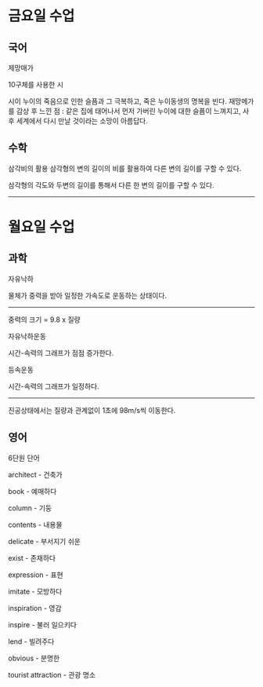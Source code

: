 # 금요일 수업

## 국어
제망매가

10구체를 사용한 시

시이 누이의 죽음으로 인한 슬픔과 그 극복하고, 죽은 누이동생의 명복을 빈다.
재망메가를 감상 후 느낀 점 : 같은 집에 태어나서 먼저 가버린 누이에 대한 슬픔이 느껴지고,
사후 세계에서 다시 만날 것이라는 소망이 아름답다.

## 수학
삼각비의 활용
삼각형의 변의 길이의 비를 활용하여 다른 변의 길이를 구할 수 있다.

삼각형의 각도와 두변의 길이를 통해서 다른 한 변의 길이를 구할 수 있다.
- - -

# 월요일 수업

## 과학
자유낙하

물체가 중력을 받아 일정한 가속도로 운동하는 상태이다.
- - -
중력의 크기 = 9.8 x 질량

자유낙하운동

시간-속력의 그래프가 점점 증가한다.

등속운동

시간-속력의 그래프가 일정하다.
- - -
진공상태에서는 질량과 관계없이 1초에 98m/s씩 이동한다.
## 영어
6단원 단어

architect - 건축가

book - 예매하다

column - 기둥

contents - 내용물

delicate - 부서지기 쉬운

exist - 존재하다

expression - 표현

imitate - 모방하다

inspiration - 영감

inspire - 불러 일으키다

lend - 빌려주다

obvious - 분명한

tourist attraction - 관광 명소
